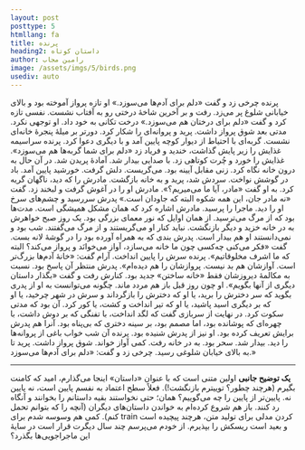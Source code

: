 ```yaml
---
layout: post
posttype: 5
htmllang: fa
title: پرنده
heading2: داستان کوتاه
author: رامین مجاب
image: /assets/imgs/5/birds.png
usediv: auto
---
```


پرنده چرخی زد و گفت «دلم برای آدم‌ها می‌سوزد.» او تازه پرواز آموخته بود و بالای خیابانی شلوغ پر می‌زد. رفت و بر آخرین شاخهٔ درختی رو به آفتاب نشست. نفسی تازه کرد و گفت «دلم برای درختان هم می‌سوزد.» درخت تکانی به خود داد. او توجهی نکرد. مدتی بعد شوق پرواز داشت. پرید و پروانه‌ای را شکار کرد. دورتر بر میلهٔ پنجرهٔ خانه‌ای نشست. گربه‌ای با احتیاط از دیوار کوچه پایین آمد و با دیگری دعوا کرد. پرنده سراسیمه غذایش را زیر پایش گذاشت، خندید و فریاد زد «دلم برای شما گربه‌ها هم می‌سوزد». غذایش را خورد و چُرت کوتاهی زد. با صدایی بیدار شد. آمادهٔ پریدن شد. در آن حال به درون خانه نگاه کرد. زنی مقابل آیینه بود. می‌گریست. دلش گرفت. خورشید پایین آمد. باد در گوشش نواخت. سردش شد، پرید و به خانه بازگشت. مادرش را که دید، ناگهان گریه کرد. به او گفت «مادر، آیا ما می‌میریم؟». مادرش او را در آغوش گرفت و لبخند زد. گفت «نه مادر جان، این همه شکوه البته که جاودان است.» پدرش سررسید و چشم‌های سرخ او را دید. ماجرا را پرسید. مادرش اشاره کرد که همان مشکل همیشگی است. مدت‌ها بود که از مرگ می‌ترسید. از همان اوایل که نور معمای بزرگی بود. یک روز صبح خواهرش به در خانه خزید و دیگر بازنگشت. نباید کنار او می‌گریستند و از مرگ می‌گفتند. شب بود و نمی‌دانستند او هم بیدار است. پدرش بندی که به همراه آورده بود را در گوشهٔ لانه بست. گفت «فکر می‌کنی چه‌کسی چون ما خانه می‌سازد، آواز می‌خوانَد و پرواز می‌کند؟ البته که ما اشرف مخلوقاتیم». پرنده سرش را پایین انداخت. آرام گفت: «خانهٔ آدم‌ها بزرگ‌تر است. آوازشان هم بد نیست. پروازشان را هم دیده‌ام». پدرش منتظر آن پاسخ بود. نسبت به مکالمهٔ دیروزشان فقط «خانه ساختن» جدید بود. کنارش رفت و گفت «بگذار داستان دیگری از آنها بگویم». او چون روز قبل باز هم مردد ماند. چگونه می‌توانست به او از پدری بگوید که سر دخترش را برید، یا او که دخترش را بازگرداند و سرش در شهر چرخید، یا او که بر دیگری اسید پاشید، یا او که تیر انداخت و کشت، یا کور کرد. آن بود که مدتی سکوت کرد. در نهایت از  سربازی گفت که لگد انداخت، با تفنگی که بر دوش داشت، با چهره‌ای که پوشانده بود، اما مصمم بود، بر سینه دختری که بی‌پناه بود. آنرا هم پدرش برایش تعریف کرده بود. او نیز از پدرش شنیده بود. پرنده آن شب خواب باغی از پروانه‌ها را دید. بیدار شد. سحر بود. به در خانه رفت. کمی آواز خواند. شوق پرواز داشت. پرید تا به بالای خیابان شلوغی رسید. چرخی زد و گفت: «دلم برای آدم‌ها می‌سوزد.»  

---

**یک توضیح جانبی**
اولین متنی است که با عنوان «داستان» اینجا می‌گذارم، امید که کامنت بگیرم (هرچند چطور؟ توییترم بازنگشت!). فعلاً سطح اعتماد به نفسم پایین است، نه پایین نه. پایین‌تر از پایین را چه می‌گوییم؟ همان؛ حتی نخواستند بقیه داستانم را بخوانند و آنگاه رد کنند. باز هم شروع کرده‌ام به خواندن داستان‌های دیگران (آنچه را که بتوانم تحمل کنم). کمی هم وسوسه شدم برای train کردن مدلی برای تولید متن، هرچند پیچیده است و بعید است ریسکش را بپذیرم. از خودم می‌پرسم چند سال دیگرت قرار است در سایهٔ این ماجراجویی‌ها بگذرد؟ 

